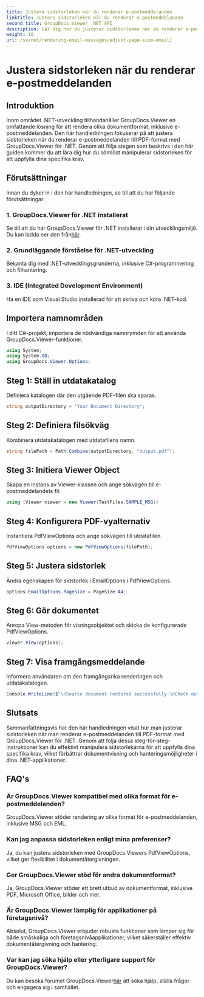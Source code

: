 ```yaml
---
title: Justera sidstorleken när du renderar e-postmeddelanden
linktitle: Justera sidstorleken när du renderar e-postmeddelanden
second_title: GroupDocs.Viewer .NET API
description: Lär dig hur du justerar sidstorleken när du renderar e-postmeddelanden till PDF med GroupDocs.Viewer för .NET. Förbättra dokumentvisningseffektiviteten.
weight: 10
url: /sv/net/rendering-email-messages/adjust-page-size-email/
---
```


# Justera sidstorleken när du renderar e-postmeddelanden

## Introduktion
Inom området .NET-utveckling tillhandahåller GroupDocs.Viewer en omfattande lösning för att rendera olika dokumentformat, inklusive e-postmeddelanden. Den här handledningen fokuserar på att justera sidstorleken när du renderar e-postmeddelanden till PDF-format med GroupDocs.Viewer för .NET. Genom att följa stegen som beskrivs i den här guiden kommer du att lära dig hur du sömlöst manipulerar sidstorleken för att uppfylla dina specifika krav.
## Förutsättningar
Innan du dyker in i den här handledningen, se till att du har följande förutsättningar:
### 1. GroupDocs.Viewer för .NET installerat
 Se till att du har GroupDocs.Viewer för .NET installerat i din utvecklingsmiljö. Du kan ladda ner den från[här](https://releases.groupdocs.com/viewer/net/).
### 2. Grundläggande förståelse för .NET-utveckling
Bekanta dig med .NET-utvecklingsgrunderna, inklusive C#-programmering och filhantering.
### 3. IDE (Integrated Development Environment)
Ha en IDE som Visual Studio installerad för att skriva och köra .NET-kod.

## Importera namnområden
I ditt C#-projekt, importera de nödvändiga namnrymden för att använda GroupDocs.Viewer-funktioner.

```csharp
using System;
using System.IO;
using GroupDocs.Viewer.Options;
```

## Steg 1: Ställ in utdatakatalog
Definiera katalogen där den utgående PDF-filen ska sparas.
```csharp
string outputDirectory = "Your Document Directory";
```
## Steg 2: Definiera filsökväg
Kombinera utdatakatalogen med utdatafilens namn.
```csharp
string filePath = Path.Combine(outputDirectory, "output.pdf");
```
## Steg 3: Initiera Viewer Object
Skapa en instans av Viewer-klassen och ange sökvägen till e-postmeddelandets fil.
```csharp
using (Viewer viewer = new Viewer(TestFiles.SAMPLE_MSG))
```
## Steg 4: Konfigurera PDF-vyalternativ
Instantiera PdfViewOptions och ange sökvägen till utdatafilen.
```csharp
PdfViewOptions options = new PdfViewOptions(filePath);
```
## Steg 5: Justera sidstorlek
Ändra egenskapen för sidstorlek i EmailOptions i PdfViewOptions.
```csharp
options.EmailOptions.PageSize = PageSize.A4;
```
## Steg 6: Gör dokumentet
Anropa View-metoden för visningsobjektet och skicka de konfigurerade PdfViewOptions.
```csharp
viewer.View(options);
```
## Steg 7: Visa framgångsmeddelande
Informera användaren om den framgångsrika renderingen och utdatakatalogen.
```csharp
Console.WriteLine($"\nSource document rendered successfully.\nCheck output in {outputDirectory}.");
```

## Slutsats
Sammanfattningsvis har den här handledningen visat hur man justerar sidstorleken när man renderar e-postmeddelanden till PDF-format med GroupDocs.Viewer för .NET. Genom att följa dessa steg-för-steg-instruktioner kan du effektivt manipulera sidstorlekarna för att uppfylla dina specifika krav, vilket förbättrar dokumentvisning och hanteringsmöjligheter i dina .NET-applikationer.
## FAQ's
### Är GroupDocs.Viewer kompatibel med olika format för e-postmeddelanden?
GroupDocs.Viewer stöder rendering av olika format för e-postmeddelanden, inklusive MSG och EML.
### Kan jag anpassa sidstorleken enligt mina preferenser?
Ja, du kan justera sidstorleken med GroupDocs.Viewers PdfViewOptions, vilket ger flexibilitet i dokumentåtergivningen.
### Ger GroupDocs.Viewer stöd för andra dokumentformat?
Ja, GroupDocs.Viewer stöder ett brett utbud av dokumentformat, inklusive PDF, Microsoft Office, bilder och mer.
### Är GroupDocs.Viewer lämplig för applikationer på företagsnivå?
Absolut, GroupDocs.Viewer erbjuder robusta funktioner som lämpar sig för både småskaliga och företagsnivåapplikationer, vilket säkerställer effektiv dokumentåtergivning och hantering.
### Var kan jag söka hjälp eller ytterligare support för GroupDocs.Viewer?
 Du kan besöka forumet GroupDocs.Viewer[här](https://forum.groupdocs.com/c/viewer/9) att söka hjälp, ställa frågor och engagera sig i samhället.